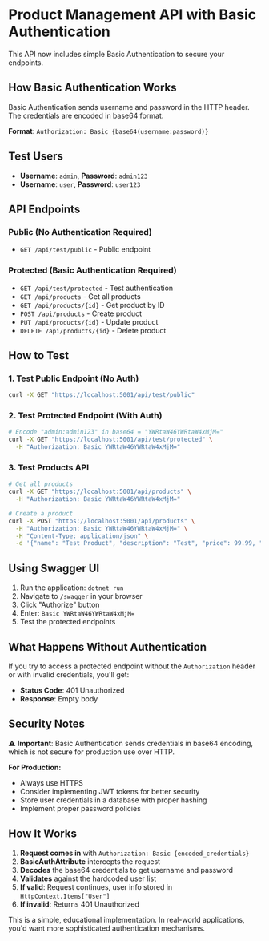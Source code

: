 # Product Management API with Basic Authentication

This API now includes simple Basic Authentication to secure your endpoints.

## How Basic Authentication Works

Basic Authentication sends username and password in the HTTP header. The credentials are encoded in base64 format.

**Format**: `Authorization: Basic {base64(username:password)}`

## Test Users

- **Username**: `admin`, **Password**: `admin123`
- **Username**: `user`, **Password**: `user123`

## API Endpoints

### Public (No Authentication Required)
- `GET /api/test/public` - Public endpoint

### Protected (Basic Authentication Required)
- `GET /api/test/protected` - Test authentication
- `GET /api/products` - Get all products
- `GET /api/products/{id}` - Get product by ID
- `POST /api/products` - Create product
- `PUT /api/products/{id}` - Update product
- `DELETE /api/products/{id}` - Delete product

## How to Test

### 1. Test Public Endpoint (No Auth)
```bash
curl -X GET "https://localhost:5001/api/test/public"
```

### 2. Test Protected Endpoint (With Auth)
```bash
# Encode "admin:admin123" in base64 = "YWRtaW46YWRtaW4xMjM="
curl -X GET "https://localhost:5001/api/test/protected" \
  -H "Authorization: Basic YWRtaW46YWRtaW4xMjM="
```

### 3. Test Products API
```bash
# Get all products
curl -X GET "https://localhost:5001/api/products" \
  -H "Authorization: Basic YWRtaW46YWRtaW4xMjM="

# Create a product
curl -X POST "https://localhost:5001/api/products" \
  -H "Authorization: Basic YWRtaW46YWRtaW4xMjM=" \
  -H "Content-Type: application/json" \
  -d '{"name": "Test Product", "description": "Test", "price": 99.99, "inStock": true}'
```

## Using Swagger UI

1. Run the application: `dotnet run`
2. Navigate to `/swagger` in your browser
3. Click "Authorize" button
4. Enter: `Basic YWRtaW46YWRtaW4xMjM=`
5. Test the protected endpoints

## What Happens Without Authentication

If you try to access a protected endpoint without the `Authorization` header or with invalid credentials, you'll get:
- **Status Code**: 401 Unauthorized
- **Response**: Empty body

## Security Notes

⚠️ **Important**: Basic Authentication sends credentials in base64 encoding, which is not secure for production use over HTTP. 

**For Production:**
- Always use HTTPS
- Consider implementing JWT tokens for better security
- Store user credentials in a database with proper hashing
- Implement proper password policies

## How It Works

1. **Request comes in** with `Authorization: Basic {encoded_credentials}`
2. **BasicAuthAttribute** intercepts the request
3. **Decodes** the base64 credentials to get username and password
4. **Validates** against the hardcoded user list
5. **If valid**: Request continues, user info stored in `HttpContext.Items["User"]`
6. **If invalid**: Returns 401 Unauthorized

This is a simple, educational implementation. In real-world applications, you'd want more sophisticated authentication mechanisms.
